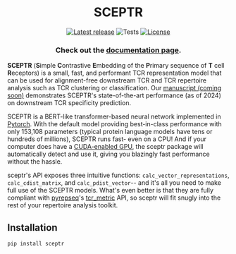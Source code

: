 <div align="center">

# SCEPTR

[![Latest release](https://img.shields.io/pypi/v/sceptr)](https://pypi.org/p/sceptr)
![Tests](https://github.com/yutanagano/sceptr/actions/workflows/tests.yaml/badge.svg)
[![License](https://img.shields.io/badge/license-MIT-blue)](https://github.com/yutanagano/tidytcells?tab=MIT-1-ov-file#readme)

### Check out the [documentation page](about:blank).

</div>

**SCEPTR** (**S**imple **C**ontrastive **E**mbedding of the **P**rimary sequence of **T** cell **R**eceptors) is a small, fast, and performant TCR representation model that can be used for alignment-free downstream TCR and TCR repertoire analysis such as TCR clustering or classification.
Our [manuscript (coming soon)](about:blank) demonstrates SCEPTR's state-of-the-art performance (as of 2024) on downstream TCR specificity prediction.

SCEPTR is a BERT-like transformer-based neural network implemented in [Pytorch](https://pytorch.org).
With the default model providing best-in-class performance with only 153,108 parameters (typical protein language models have tens or hundreds of millions), SCEPTR runs fast- even on a CPU!
And if your computer does have a [CUDA-enabled GPU](https://en.wikipedia.org/wiki/CUDA), the sceptr package will automatically detect and use it, giving you blazingly fast performance without the hassle.

sceptr's API exposes three intuitive functions: `calc_vector_representations`, `calc_cdist_matrix`, and `calc_pdist_vector`-- and it's all you need to make full use of the SCEPTR models.
What's even better is that they are fully compliant with [pyrepseq](https://pyrepseq.readthedocs.io)'s [tcr_metric](https://pyrepseq.readthedocs.io/en/latest/api.html#pyrepseq.metric.tcr_metric.TcrMetric) API, so sceptr will fit snugly into the rest of your repertoire analysis toolkit.

## Installation

```bash
pip install sceptr
```
